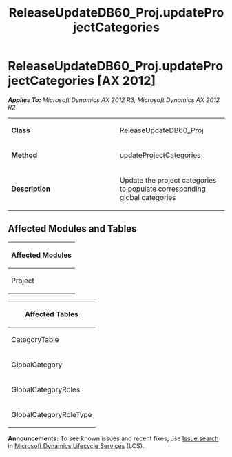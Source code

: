 ﻿---
title: ReleaseUpdateDB60_Proj.updateProjectCategories
TOCTitle: ReleaseUpdateDB60_Proj.updateProjectCategories
ms:assetid: 3b441632-4b01-cc63-eb13-8e43576d7c2f
ms:mtpsurl: https://msdn.microsoft.com/en-us/library/JJ685279(v=AX.60)
ms:contentKeyID: 49707731
ms.date: 05/18/2015
mtps_version: v=AX.60
---

# ReleaseUpdateDB60\_Proj.updateProjectCategories [AX 2012]


_**Applies To:** Microsoft Dynamics AX 2012 R3, Microsoft Dynamics AX 2012 R2_

<table>
<colgroup>
<col style="width: 50%" />
<col style="width: 50%" />
</colgroup>
<tbody>
<tr class="odd">
<td><p><strong>Class</strong></p></td>
<td><p>ReleaseUpdateDB60_Proj</p></td>
</tr>
<tr class="even">
<td><p><strong>Method</strong></p></td>
<td><p>updateProjectCategories</p></td>
</tr>
<tr class="odd">
<td><p><strong>Description</strong></p></td>
<td><p>Update the project categories to populate corresponding global categories</p></td>
</tr>
</tbody>
</table>


## Affected Modules and Tables

<table>
<colgroup>
<col style="width: 100%" />
</colgroup>
<thead>
<tr class="header">
<th><p>Affected Modules</p></th>
</tr>
</thead>
<tbody>
<tr class="odd">
<td><p>Project</p></td>
</tr>
</tbody>
</table>


<table>
<colgroup>
<col style="width: 100%" />
</colgroup>
<thead>
<tr class="header">
<th><p>Affected Tables</p></th>
</tr>
</thead>
<tbody>
<tr class="odd">
<td><p>CategoryTable</p></td>
</tr>
<tr class="even">
<td><p>GlobalCategory</p></td>
</tr>
<tr class="odd">
<td><p>GlobalCategoryRoles</p></td>
</tr>
<tr class="even">
<td><p>GlobalCategoryRoleType</p></td>
</tr>
</tbody>
</table>

  
**Announcements:** To see known issues and recent fixes, use [Issue search](http://go.microsoft.com/fwlink/?linkid=389258) in [Microsoft Dynamics Lifecycle Services](http://go.microsoft.com/fwlink/?linkid=306505) (LCS).

